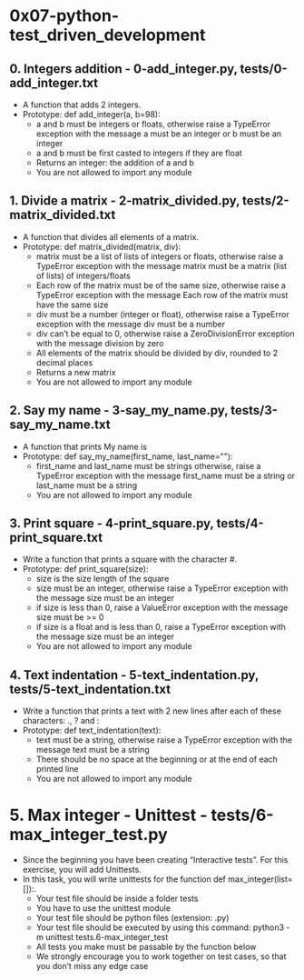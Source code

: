 # 0x07-python-test_driven_development  

## 0. Integers addition - 0-add_integer.py, tests/0-add_integer.txt  
- A function that adds 2 integers.  
- Prototype: def add_integer(a, b=98):  
	- a and b must be integers or floats, otherwise raise a TypeError exception with the message a must be an integer or b must be an integer  
	- a and b must be first casted to integers if they are float  
	- Returns an integer: the addition of a and b  
	- You are not allowed to import any module  

## 1. Divide a matrix - 2-matrix_divided.py, tests/2-matrix_divided.txt
- A function that divides all elements of a matrix.  
- Prototype: def matrix_divided(matrix, div):  
	- matrix must be a list of lists of integers or floats, otherwise raise a TypeError exception with the message matrix must be a matrix (list of lists) of integers/floats  
	- Each row of the matrix must be of the same size, otherwise raise a TypeError exception with the message Each row of the matrix must have the same size  
	- div must be a number (integer or float), otherwise raise a TypeError exception with the message div must be a number  
	- div can’t be equal to 0, otherwise raise a ZeroDivisionError exception with the message division by zero  
	- All elements of the matrix should be divided by div, rounded to 2 decimal places
	- Returns a new matrix  
	- You are not allowed to import any module  

## 2. Say my name - 3-say_my_name.py, tests/3-say_my_name.txt  
- A function that prints My name is <first name> <last name>  
- Prototype: def say_my_name(first_name, last_name=""):  
	- first_name and last_name must be strings otherwise, raise a TypeError exception with the message first_name must be a string or last_name must be a string  
	- You are not allowed to import any module  

## 3. Print square - 4-print_square.py, tests/4-print_square.txt  
- Write a function that prints a square with the character #.  
- Prototype: def print_square(size):  
	- size is the size length of the square  
	- size must be an integer, otherwise raise a TypeError exception with the message size must be an integer  
	- if size is less than 0, raise a ValueError exception with the message size must be >= 0  
	- if size is a float and is less than 0, raise a TypeError exception with the message size must be an integer  
	- You are not allowed to import any module  

## 4. Text indentation - 5-text_indentation.py, tests/5-text_indentation.txt  
- Write a function that prints a text with 2 new lines after each of these characters: ., ? and :  
- Prototype: def text_indentation(text):  
	- text must be a string, otherwise raise a TypeError exception with the message text must be a string  
	- There should be no space at the beginning or at the end of each printed line  
	- You are not allowed to import any module  

# 5. Max integer - Unittest - tests/6-max_integer_test.py  
- Since the beginning you have been creating “Interactive tests”. For this exercise, you will add Unittests.  
- In this task, you will write unittests for the function def max_integer(list=[]):.  
	- Your test file should be inside a folder tests  
	- You have to use the unittest module  
	- Your test file should be python files (extension: .py)  
	- Your test file should be executed by using this command: python3 -m unittest tests.6-max_integer_test  
	- All tests you make must be passable by the function below  
	- We strongly encourage you to work together on test cases, so that you don’t miss any edge case  
